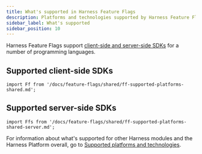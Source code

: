 ```yaml
---
title: What's supported in Harness Feature Flags
description: Platforms and technologies supported by Harness Feature Flags
sidebar_label: What's supported
sidebar_position: 10
---
```


Harness Feature Flags support [client-side and server-side SDKs](/docs/feature-flags/ff-sdks/sdk-overview/client-side-and-server-side-sdks.md) for a number of programming languages.

## Supported client-side SDKs

```mdx-code-block
import Ff from '/docs/feature-flags/shared/ff-supported-platforms-shared.md';
```

<Ff />

## Supported server-side SDKs

```mdx-code-block
import Ffs from '/docs/feature-flags/shared/ff-supported-platforms-shared-server.md';
```

<Ffs />

For information about what's supported for other Harness modules and the Harness Platform overall, go to [Supported platforms and technologies](/docs/getting-started/supported-platforms-and-technologies.md).
